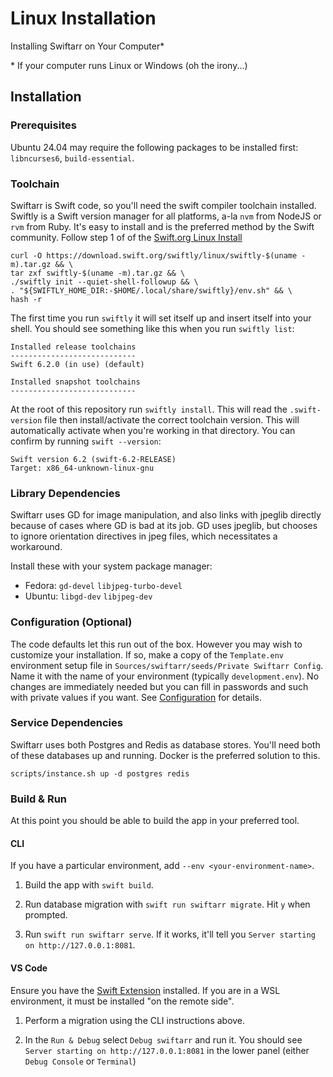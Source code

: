 Linux Installation
==================

Installing Swiftarr on Your Computer\*

\* If your computer runs Linux or Windows (oh the irony...)

Installation
------------

### Prerequisites
Ubuntu 24.04 may require the following packages to be installed first: `libncurses6`, `build-essential`.

### Toolchain

Swiftarr is Swift code, so you'll need the swift compiler toolchain installed. Swiftly is a Swift version manager for all platforms, a-la `nvm` from NodeJS or `rvm` from Ruby. It's easy to install and is the preferred method by the Swift community. Follow step 1 of of the [Swift.org Linux Install](https://www.swift.org/install/linux/)

```shell
curl -O https://download.swift.org/swiftly/linux/swiftly-$(uname -m).tar.gz && \
tar zxf swiftly-$(uname -m).tar.gz && \
./swiftly init --quiet-shell-followup && \
. "${SWIFTLY_HOME_DIR:-$HOME/.local/share/swiftly}/env.sh" && \
hash -r
```

The first time you run `swiftly` it will set itself up and insert itself into your shell. You should see something like this when you run `swiftly list`:

```
Installed release toolchains
----------------------------
Swift 6.2.0 (in use) (default)

Installed snapshot toolchains
----------------------------
```

At the root of this repository run `swiftly install`. This will read the `.swift-version` file then install/activate the correct toolchain version. This will automatically activate when you're working in that directory. You can confirm by running `swift --version`:

```
Swift version 6.2 (swift-6.2-RELEASE)
Target: x86_64-unknown-linux-gnu
```

### Library Dependencies

Swiftarr uses GD for image manipulation, and also links with jpeglib directly because of cases where GD is bad at its job. GD uses jpeglib, but chooses to ignore orientation directives in jpeg files, which necessitates a workaround.

Install these with your system package manager:
* Fedora: `gd-devel` `libjpeg-turbo-devel`
* Ubuntu: `libgd-dev` `libjpeg-dev`

### Configuration (Optional)

The code defaults let this run out of the box. However you may wish to customize your installation. If so, make a copy of the `Template.env` environment setup file in `Sources/swiftarr/seeds/Private Swiftarr Config`. Name it with the name of your environment (typically `development.env`). No changes are immediately needed but you can fill in passwords and such with private values if you want. See [Configuration](configuration.html) for details.

### Service Dependencies

Swiftarr uses both Postgres and Redis as database stores. You'll need both of these databases up and running. Docker is the preferred solution to this.

```shell
scripts/instance.sh up -d postgres redis
```

### Build & Run

At this point you should be able to build the app in your preferred tool.

#### CLI

If you have a particular environment, add `--env <your-environment-name>`.

1. Build the app with `swift build`.

2. Run database migration with `swift run swiftarr migrate`. Hit `y` when prompted.

3. Run `swift run swiftarr serve`. If it works, it'll tell you `Server starting on http://127.0.0.1:8081`.

#### VS Code

Ensure you have the [Swift Extension](https://marketplace.visualstudio.com/items?itemName=swiftlang.swift-vscode) installed. If you are in a WSL environment, it must be installed "on the remote side".

1. Perform a migration using the CLI instructions above.

2. In the `Run & Debug` select `Debug swiftarr` and run it. You should see `Server starting on http://127.0.0.1:8081` in the lower panel (either `Debug Console` or `Terminal`)
